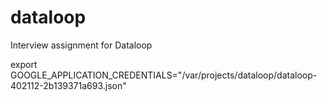 # dataloop
Interview assignment for Dataloop


export GOOGLE_APPLICATION_CREDENTIALS="/var/projects/dataloop/dataloop-402112-2b139371a693.json"